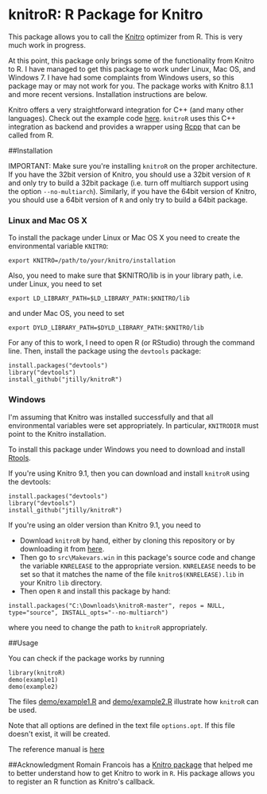 knitroR: R Package for Knitro
=======

This package allows you to call the [Knitro](http://www.ziena.com/knitro.htm) optimizer from R. This is very much work in progress. 

At this point, this package only brings some of the functionality from Knitro to R. I have managed to get this package to work under Linux, Mac OS, and Windows 7. I have had some complaints from Windows users, so this package may or may not work for you. The package works with Knitro 8.1.1 and more recent versions. Installation instructions are below. 

Knitro offers a very straightforward integration for C++ (and many other languages). Check out the example code [here](https://www.artelys.com/tools/knitro_doc/2_userGuide/gettingStarted/startCallableLibrary.html). `knitroR` uses this C++ integration as backend and provides a wrapper using [Rcpp](http://dirk.eddelbuettel.com/code/rcpp.html) that can be called from R. 

##Installation

IMPORTANT: Make sure you're installing `knitroR` on the proper architecture. If you have the 32bit version of Knitro, you should use a 32bit version of `R` and only try to build a 32bit package (i.e. turn off multiarch support using the option `--no-multiarch`). Similarly, if you have the 64bit version of Knitro, you should use a 64bit version of `R` and only try to build a 64bit package. 

### Linux and Mac OS X
To install the package under Linux or Mac OS X you need to create the environmental variable `KNITRO`:
```{bash}
export KNITRO=/path/to/your/knitro/installation
```
Also, you need to make sure that $KNITRO/lib is in your library path, i.e. under Linux, you need to set
```{bash}
export LD_LIBRARY_PATH=$LD_LIBRARY_PATH:$KNITRO/lib
```
and under Mac OS, you need to set
```{bash}
export DYLD_LIBRARY_PATH=$DYLD_LIBRARY_PATH:$KNITRO/lib
```
For any of this to work, I need to open R (or RStudio) through the command line. Then, install the package using the `devtools` package:

```{r}
install.packages("devtools")
library("devtools")
install_github("jtilly/knitroR")
```

### Windows

I'm assuming that Knitro was installed successfully and that all environmental variables were set appropriately. In particular, `KNITRODIR` must point to the Knitro installation.

To install this package under Windows you need to download and install [Rtools](http://cran.r-project.org/bin/windows/Rtools/). 

If you're using Knitro 9.1, then you can download and install `knitroR` using the devtools:
```{r}
install.packages("devtools")
library("devtools")
install_github("jtilly/knitroR")
```

If you're using an older version than Knitro 9.1, you need to
- Download `knitroR` by hand, either by cloning this repository or by downloading it from [here](https://github.com/jtilly/knitroR/archive/master.zip). 
- Then go to `src\Makevars.win` in this package's source code and change the variable `KNRELEASE` to the appropriate version. `KNRELEASE` needs to be set so that it matches the name of the file `knitro$(KNRELEASE).lib` in your Knitro `lib` directory. 
- Then open `R` and install this package by hand: 
```{r}
install.packages("C:\Downloads\knitroR-master", repos = NULL, type="source", INSTALL_opts="--no-multiarch")
```
where you need to change the path to `knitroR` appropriately. 

##Usage

You can check if the package works by running
```{r}
library(knitroR)
demo(example1)
demo(example2)
```

The files [demo/example1.R](https://github.com/jtilly/knitroR/blob/master/demo/example1.R) and [demo/example2.R](https://github.com/jtilly/knitroR/blob/master/demo/example2.R) illustrate how `knitroR` can be used.

Note that all options are defined in the text file `options.opt`. If this file doesn't exist, it will be created. 

The reference manual is [here](https://jtilly.github.io/knitroR/knitroR.pdf "Documentation for knitroR")

##Acknowledgment
Romain Francois has a [Knitro package](https://github.com/romainfrancois/KNITRO/) that helped me to better understand how to get Knitro to work in `R`. His package allows you to register an R function as Knitro's callback.
